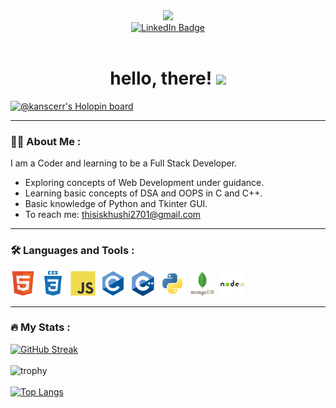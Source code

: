 <div id="header" align="center">
  <img src="https://media.giphy.com/media/M9gbBd9nbDrOTu1Mqx/giphy.gif" width="100"/>
  <div id="badges">
  <a href="https://www.linkedin.com/in/khushi-9b8a61231/" target="blank">
    <img src="https://img.shields.io/badge/LinkedIn-blue?style=for-the-badge&logo=linkedin&logoColor=white" alt="LinkedIn Badge"/>
  </a>
  </div>
  <img src="https://komarev.com/ghpvc/?username=kanscerr&style=flat-square&color=blue" alt=""/>
  <h1>
    hello, there!
    <img src="https://media.giphy.com/media/hvRJCLFzcasrR4ia7z/giphy.gif" width="30px"/>
  </h1>
</div>

[![@kanscerr's Holopin board](https://holopin.io/api/user/board?user=kanscerr)](https://holopin.io/@kanscerr)

---

### :woman_technologist: About Me :
I am a Coder and learning to be a Full Stack Developer. 
- Exploring concepts of Web Development under guidance.
- Learning basic concepts of DSA and OOPS in C and C++.
- Basic knowledge of Python and Tkinter GUI.
- To reach me: [thisiskhushi2701@gmail.com](mailto:thisiskhushi2701@gmail.com?subject=[GitHub]%20Source%20Han%20Sans)
---

### :hammer_and_wrench: Languages and Tools :
<img src="https://github.com/devicons/devicon/blob/master/icons/html5/html5-original.svg" title="HTML5" alt="HTML" width="40" height="40"/>&nbsp;
<img src="https://github.com/devicons/devicon/blob/master/icons/css3/css3-plain-wordmark.svg"  title="CSS3" alt="CSS" width="40" height="40"/>&nbsp;
<img src="https://github.com/devicons/devicon/blob/master/icons/javascript/javascript-original.svg" title="JavaScript" alt="JavaScript" width="40" height="40"/>&nbsp;
<img src="https://github.com/devicons/devicon/blob/master/icons/c/c-original.svg" title="C" alt="C" width="40" height="40"/>&nbsp;
<img src="https://github.com/devicons/devicon/blob/master/icons/cplusplus/cplusplus-original.svg" title="C++" alt="C++" width="40" height="40"/>&nbsp;
<img src="https://github.com/devicons/devicon/blob/master/icons/python/python-original.svg" title="Python" alt="Pyhton" width="40" height="40"/>&nbsp;
<img src="https://github.com/devicons/devicon/blob/master/icons/mongodb/mongodb-original-wordmark.svg" title="MongoDB"  alt="MongoDB" width="40" height="40"/>&nbsp;
<img src="https://github.com/devicons/devicon/blob/master/icons/nodejs/nodejs-original-wordmark.svg" title="NodeJS" alt="NodeJS" width="40" height="40"/>&nbsp;
  
---

### :fire: My Stats :
[![GitHub Streak](https://streak-stats.demolab.com/?user=kanscerr&theme=dark)](https://git.io/streak-stats)
<br/>
<br/>
![trophy](https://github-profile-trophy.vercel.app/?username=kanscerr&theme=onedark)
<br/>
<br/>
[![Top Langs](https://github-readme-stats.vercel.app/api/top-langs/?username=kanscerr&layout=compact&theme=vision-friendly-dark)](https://github.com/anuraghazra/github-readme-stats)
